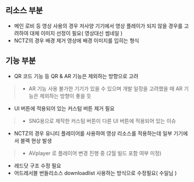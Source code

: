 ## 리소스 부분
- 메인 로비 등 영상 사용의 경우 저사양 기기에서 영상 플레이가 되지 않을 경우를 고려하여 대체 이미지 선정이 필요( 영상대신 썸네일 )
- NCTZ의 경우 배경 제거 영상에 배경 이미지를 입히는 형식


## 기능 부분
- QR 코드 기능 등 QR & AR 기능은 제외하는 방향으로 고려
> 	- AR 기능 사용 불가한 기기가 있을 수 있으며 개발 일정을 고려했을 때 AR 기능은 제외하는 방향이 좋을 듯
- UI 버튼에 적용되어 있는 커스텀 버튼 제거 필요
> 	- SNG용으로 제작한 커스텀 버튼이 다른 UI 버튼에 적용되어 있는 이슈

- NCTZ의 경우 유니티 플레이어를 사용하여 영상 리소스를 적용하는데 일부 기기에서 블랙 현상 발생
> 	- AVplayer 로 플레이어 변경 진행 중 (2월 빌드 포함 여부 미정)

- 레드닷 구조 수정 필요
- 어드레서블 번들리소스 downloadlist 사용하는 방식으로 수정필요( 수일님 )
